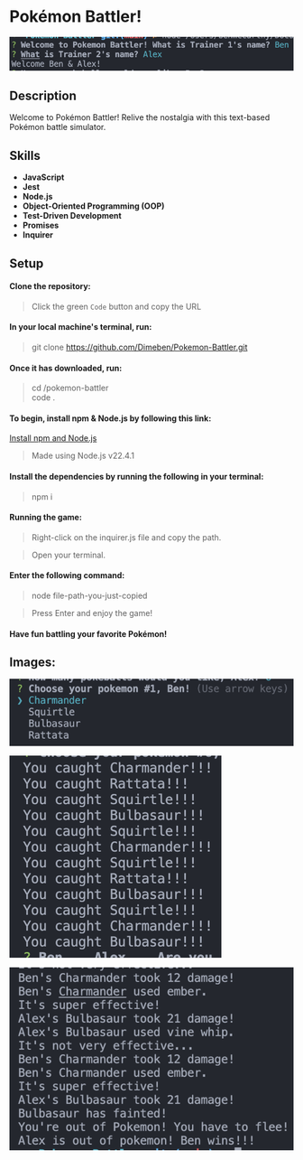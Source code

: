 # Pokémon Battler!

![Welcome to Pokemon Battler](readme-imgs/1.png)

## Description

Welcome to Pokémon Battler! Relive the nostalgia with this text-based Pokémon battle simulator.

## Skills

- **JavaScript**
- **Jest**
- **Node.js**
- **Object-Oriented Programming (OOP)**
- **Test-Driven Development**
- **Promises**
- **Inquirer**

## Setup

#### Clone the repository:

> Click the green `Code` button and copy the URL <br>

#### In your local machine's terminal, run:

> git clone https://github.com/Dimeben/Pokemon-Battler.git <br>

#### Once it has downloaded, run:

> cd /pokemon-battler <br>
> code . <br>

#### To begin, install npm & Node.js by following this link:

[Install npm and Node.js](https://docs.npmjs.com/downloading-and-installing-node-js-and-npm)

> Made using Node.js v22.4.1

#### Install the dependencies by running the following in your terminal:

> npm i

#### Running the game:

> Right-click on the inquirer.js file and copy the path.

> Open your terminal.

#### Enter the following command:

> node file-path-you-just-copied

> Press Enter and enjoy the game!

#### Have fun battling your favorite Pokémon!

## Images:

![Chose your Pokemon!](readme-imgs/2.png)

![You caught a Pokemon!](readme-imgs/3.png)

![Battle text](readme-imgs/4.png)
